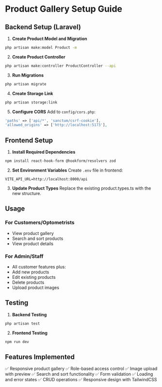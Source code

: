 # Product Gallery Setup Guide

## Backend Setup (Laravel)

1. **Create Product Model and Migration**
```bash
php artisan make:model Product -m
```

2. **Create Product Controller**
```bash
php artisan make:controller ProductController --api
```

3. **Run Migrations**
```bash
php artisan migrate
```

4. **Create Storage Link**
```bash
php artisan storage:link
```

5. **Configure CORS**
Add to `config/cors.php`:
```php
'paths' => ['api/*', 'sanctum/csrf-cookie'],
'allowed_origins' => ['http://localhost:5173'],
```

## Frontend Setup

1. **Install Required Dependencies**
```bash
npm install react-hook-form @hookform/resolvers zod
```

2. **Set Environment Variables**
Create `.env` file in frontend:
```
VITE_API_URL=http://localhost:8000/api
```

3. **Update Product Types**
Replace the existing product.types.ts with the new structure.

## Usage

### For Customers/Optometrists
- View product gallery
- Search and sort products
- View product details

### For Admin/Staff
- All customer features plus:
- Add new products
- Edit existing products
- Delete products
- Upload product images

## Testing

1. **Backend Testing**
```bash
php artisan test
```

2. **Frontend Testing**
```bash
npm run dev
```

## Features Implemented
✅ Responsive product gallery
✅ Role-based access control
✅ Image upload with preview
✅ Search and sort functionality
✅ Form validation
✅ Loading and error states
✅ CRUD operations
✅ Responsive design with TailwindCSS
